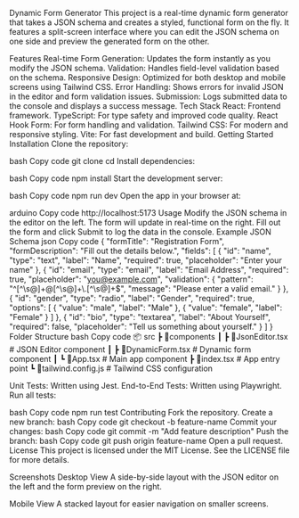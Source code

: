 Dynamic Form Generator
This project is a real-time dynamic form generator that takes a JSON schema and creates a styled, functional form on the fly. It features a split-screen interface where you can edit the JSON schema on one side and preview the generated form on the other.

Features
Real-time Form Generation: Updates the form instantly as you modify the JSON schema.
Validation: Handles field-level validation based on the schema.
Responsive Design: Optimized for both desktop and mobile screens using Tailwind CSS.
Error Handling: Shows errors for invalid JSON in the editor and form validation issues.
Submission: Logs submitted data to the console and displays a success message.
Tech Stack
React: Frontend framework.
TypeScript: For type safety and improved code quality.
React Hook Form: For form handling and validation.
Tailwind CSS: For modern and responsive styling.
Vite: For fast development and build.
Getting Started
Installation
Clone the repository:

bash
Copy code
git clone <repository-url>
cd <repository-name>
Install dependencies:

bash
Copy code
npm install
Start the development server:

bash
Copy code
npm run dev
Open the app in your browser at:

arduino
Copy code
http://localhost:5173
Usage
Modify the JSON schema in the editor on the left.
The form will update in real-time on the right.
Fill out the form and click Submit to log the data in the console.
Example JSON Schema
json
Copy code
{
  "formTitle": "Registration Form",
  "formDescription": "Fill out the details below.",
  "fields": [
    {
      "id": "name",
      "type": "text",
      "label": "Name",
      "required": true,
      "placeholder": "Enter your name"
    },
    {
      "id": "email",
      "type": "email",
      "label": "Email Address",
      "required": true,
      "placeholder": "you@example.com",
      "validation": {
        "pattern": "^[^\\s@]+@[^\\s@]+\\.[^\\s@]+$",
        "message": "Please enter a valid email."
      }
    },
    {
      "id": "gender",
      "type": "radio",
      "label": "Gender",
      "required": true,
      "options": [
        { "value": "male", "label": "Male" },
        { "value": "female", "label": "Female" }
      ]
    },
    {
      "id": "bio",
      "type": "textarea",
      "label": "About Yourself",
      "required": false,
      "placeholder": "Tell us something about yourself."
    }
  ]
}
Folder Structure
bash
Copy code
📦 src
 ┣ 📂components
 ┃ ┣ 📜JsonEditor.tsx     # JSON Editor component
 ┃ ┣ 📜DynamicForm.tsx    # Dynamic form component
 ┃ ┗ 📜App.tsx            # Main app component
 ┣ 📜index.tsx            # App entry point
 ┗ 📜tailwind.config.js   # Tailwind CSS configuration


Unit Tests: Written using Jest.
End-to-End Tests: Written using Playwright.
Run all tests:

bash
Copy code
npm run test
Contributing
Fork the repository.
Create a new branch:
bash
Copy code
git checkout -b feature-name
Commit your changes:
bash
Copy code
git commit -m "Add feature description"
Push the branch:
bash
Copy code
git push origin feature-name
Open a pull request.
License
This project is licensed under the MIT License. See the LICENSE file for more details.

Screenshots
Desktop View
A side-by-side layout with the JSON editor on the left and the form preview on the right.

Mobile View
A stacked layout for easier navigation on smaller screens.













